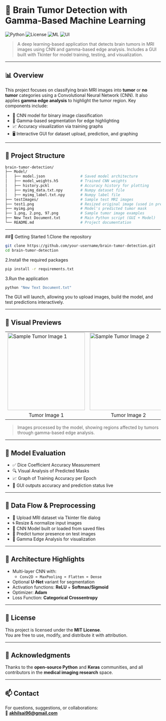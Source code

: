 # 🧠 Brain Tumor Detection with Gamma-Based Machine Learning

![Python](https://img.shields.io/badge/Python-3.8+-blue.svg)
![License](https://img.shields.io/badge/License-MIT-green.svg)
![ML](https://img.shields.io/badge/Deep_Learning-Keras-orange.svg)
![UI](https://img.shields.io/badge/Interface-Tkinter-lightgrey.svg)

> A deep learning-based application that detects brain tumors in MRI images using CNN and gamma-based edge analysis. Includes a GUI built with Tkinter for model training, testing, and visualization.

---

## 📊 Overview

This project focuses on classifying brain MRI images into **tumor** or **no tumor** categories using a Convolutional Neural Network (CNN). It also applies **gamma edge analysis** to highlight the tumor region. Key components include:

- 🧠 CNN model for binary image classification
- 🎯 Gamma-based segmentation for edge highlighting
- 📈 Accuracy visualization via training graphs
- 🖥️ Interactive GUI for dataset upload, prediction, and graphing

---

## 📁 Project Structure

```bash
brain-tumor-detection/
├── Model/
│   ├── model.json                # Saved model architecture
│   ├── model_weights.h5          # Trained CNN weights
│   ├── history.pckl              # Accuracy history for plotting
│   ├── myimg_data.txt.npy        # Numpy dataset file
│   ├── myimg_label.txt.npy       # Numpy label file
├── testImages/                   # Sample test MRI images
├── test1.png                     # Resized original image (used in prediction)
├── myimg.png                     # Model's predicted tumor mask
├── 1.png, 2.png, 97.png          # Sample tumor image examples
├── New Text Document.txt         # Main Python script (GUI + Model)
└── README.md                     # Project documentation
```

---

##🚀 Getting Started
1.Clone the repository
```bash
git clone https://github.com/your-username/brain-tumor-detection.git
cd brain-tumor-detection
```
2.Install the required packages
```bash
pip install -r requirements.txt
```
3.Run the application
```bash
python "New Text Document.txt"
```
The GUI will launch, allowing you to upload images, build the model, and test predictions interactively.

---

## 📸 Visual Previews

<table>
  <tr>
    <td><img src="1.png" alt="Sample Tumor Image 1" width="250"/></td>
    <td><img src="2.png" alt="Sample Tumor Image 2" width="250"/></td>
    <td><img src="97.png" alt="Sample Tumor Image 3" width="250"/></td>
  </tr>
  <tr>
    <td align="center">Tumor Image 1</td>
    <td align="center">Tumor Image 2</td>
    <td align="center">Tumor Image 3</td>
  </tr>
</table>

> Images processed by the model, showing regions affected by tumors through gamma-based edge analysis.

---

## 🧪 Model Evaluation

- ✅ Dice Coefficient Accuracy Measurement  
- 🔍 Visual Analysis of Predicted Masks  
- 📈 Graph of Training Accuracy per Epoch  
- 🎯 GUI outputs accuracy and prediction status live

---

## 🧹 Data Flow & Preprocessing

- 📂 Upload MRI dataset via Tkinter file dialog  
- 🌀 Resize & normalize input images  
- 🧠 CNN Model built or loaded from saved files  
- 🔄 Predict tumor presence on test images  
- 🎨 Gamma Edge Analysis for visualization

---

## 🧠 Architecture Highlights

- Multi-layer CNN with:
  - `Conv2D ➡ MaxPooling ➡ Flatten ➡ Dense`
- Optional **U-Net** variant for segmentation
- Activation functions: **ReLU** + **Softmax/Sigmoid**
- Optimizer: **Adam**
- Loss Function: **Categorical Crossentropy**

---

## 📜 License

This project is licensed under the **MIT License**.  
You are free to use, modify, and distribute it with attribution.

---

## 🙌 Acknowledgments

Thanks to the **open-source Python** and **Keras** communities, and all contributors in the **medical imaging research** space.

---

## 📫 Contact

For questions, suggestions, or collaborations:  
📧 **akhilsai96@gmail.com**


